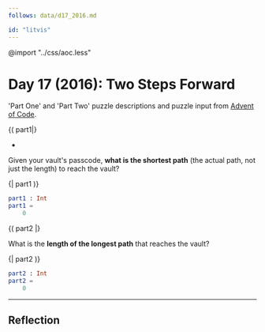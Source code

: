 ```yaml
---
follows: data/d17_2016.md

id: "litvis"
---
```


@import "../css/aoc.less"

# Day 17 (2016): Two Steps Forward

'Part One' and 'Part Two' puzzle descriptions and puzzle input from [Advent of Code](https://adventofcode.com/2016/day/17).

{( part1|}

-

Given your vault's passcode, **what is the shortest path** (the actual path, not just the length) to reach the vault?

{| part1 )}

```elm {l r}
part1 : Int
part1 =
    0
```

{( part2 |}

What is the **length of the longest path** that reaches the vault?

{| part2 )}

```elm {l r}
part2 : Int
part2 =
    0
```

---

## Reflection
